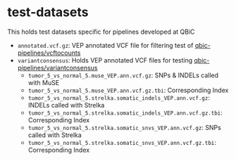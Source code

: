 # test-datasets
This holds test datasets specific for pipelines developed at QBiC

- `annotated.vcf.gz`: VEP annotated VCF file for filtering test of [qbic-pipelines/vcftocounts](https://github.com/qbic-pipelines/vcftocounts)
- `variantconsensus`: Holds VEP annotated VCF files for testing [qbic-pipelines/variantconsensus](https://github.com/qbic-pipelines/variantconsensus)
    - `tumor_5_vs_normal_5.muse_VEP.ann.vcf.gz`: SNPs & INDELs called with MuSE
    - `tumor_5_vs_normal_5.muse_VEP.ann.vcf.gz.tbi`: Corresponding Index
    - `tumor_5_vs_normal_5.strelka.somatic_indels_VEP.ann.vcf.gz`: INDELs called with Strelka
    - `tumor_5_vs_normal_5.strelka.somatic_indels_VEP.ann.vcf.gz.tbi`: Corresponding Index
    - `tumor_5_vs_normal_5.strelka.somatic_snvs_VEP.ann.vcf.gz`: SNPs called with Strelka
    - `tumor_5_vs_normal_5.strelka.somatic_snvs_VEP.ann.vcf.gz.tbi`: Corresponding Index

